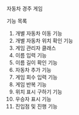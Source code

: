 자동차 경주 게임

기능 목록 

1. 개별 자동차 이동 기능
2. 개별 자동차 위치 확인 기능
3. 게임 관리자 클래스
4. 이름 입력 기능
5. 이름 길이 확인 기능
6. 자동차 추가 기능
7. 게임 회수 입력 기능
8. 게임 반복 기능
9. 위치 표시 구하기 기능
10. 우승자 표시 기능
11. 진입점 및 진행 기능